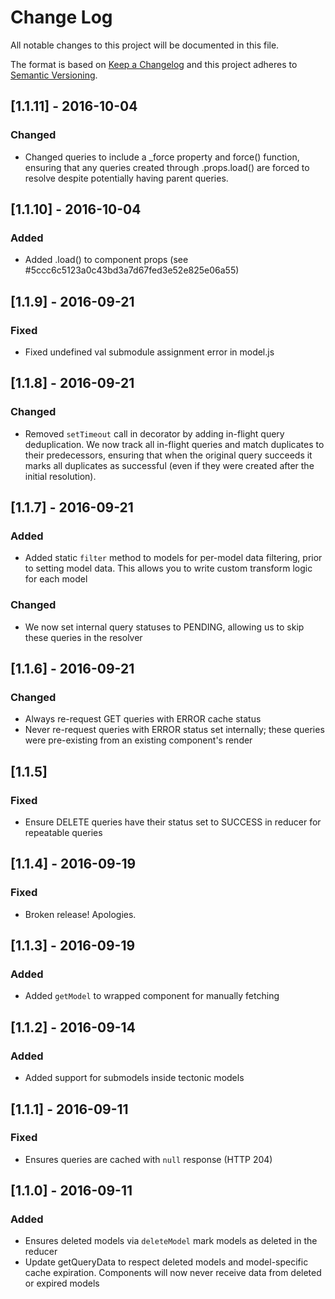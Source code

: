 # Change Log
All notable changes to this project will be documented in this file.

The format is based on [Keep a Changelog](http://keepachangelog.com/) 
and this project adheres to [Semantic Versioning](http://semver.org/).

## [1.1.11] - 2016-10-04
### Changed
- Changed queries to include a _force property and force() function, ensuring
  that any queries created through .props.load() are forced to resolve despite
  potentially having parent queries.

## [1.1.10] - 2016-10-04
### Added
- Added .load() to component props (see
  #5ccc6c5123a0c43bd3a7d67fed3e52e825e06a55)

## [1.1.9] - 2016-09-21
### Fixed
- Fixed undefined val submodule assignment error in model.js

## [1.1.8] - 2016-09-21
### Changed
- Removed `setTimeout` call in decorator by adding in-flight query
  deduplication. We now track all in-flight queries and match duplicates to
  their predecessors, ensuring that when the original query succeeds it marks
  all duplicates as successful (even if they were created after the initial
  resolution).

## [1.1.7] - 2016-09-21
### Added
- Added static `filter` method to models for per-model data filtering, prior to
  setting model data. This allows you to write custom transform logic for each
  model

### Changed
- We now set internal query statuses to PENDING, allowing us to skip these
  queries in the resolver

## [1.1.6] - 2016-09-21
### Changed
- Always re-request GET queries with ERROR cache status
- Never re-request queries with ERROR status set internally; these queries were
  pre-existing from an existing component's render

## [1.1.5]
### Fixed
- Ensure DELETE queries have their status set to SUCCESS in reducer for
  repeatable queries

## [1.1.4] - 2016-09-19
### Fixed
- Broken release! Apologies.

## [1.1.3] - 2016-09-19
### Added
- Added `getModel` to wrapped component for manually fetching

## [1.1.2] - 2016-09-14
### Added
- Added support for submodels inside tectonic models

## [1.1.1] - 2016-09-11
### Fixed
- Ensures queries are cached with `null` response (HTTP 204)

## [1.1.0] - 2016-09-11
### Added
- Ensures deleted models via `deleteModel` mark models as deleted in the
  reducer
- Update getQueryData to respect deleted models and model-specific cache
  expiration.
  Components will now never receive data from deleted or expired models
